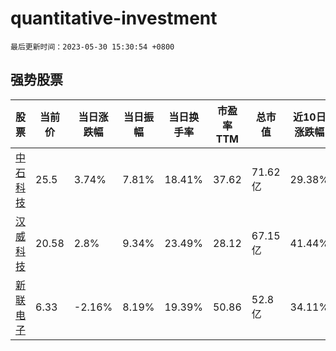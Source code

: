 # quantitative-investment

`最后更新时间：2023-05-30 15:30:54 +0800`

## 强势股票

|股票|当前价|当日涨跌幅|当日振幅|当日换手率|市盈率TTM|总市值|近10日涨跌幅|
|----|----|----|----|----|----|----|----|
|[中石科技](https://xueqiu.com/S/SZ300684)|25.5|3.74%|7.81%|18.41%|37.62|71.62亿|29.38%|
|[汉威科技](https://xueqiu.com/S/SZ300007)|20.58|2.8%|9.34%|23.49%|28.12|67.15亿|41.44%|
|[新联电子](https://xueqiu.com/S/SZ002546)|6.33|-2.16%|8.19%|19.39%|50.86|52.8亿|34.11%|
